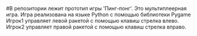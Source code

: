 #В репозитории лежит прототип игры 'Пинг-понг'. Это мультиплеерная игра.
Игра реализована на языке Python с помощью библиотеки Pygame
Игрок1 управляет левой ракетой с помощью клавиш стрелка влево. Игрок2 управляет правой ракетой с помощью клавиш стрелка вправо.
